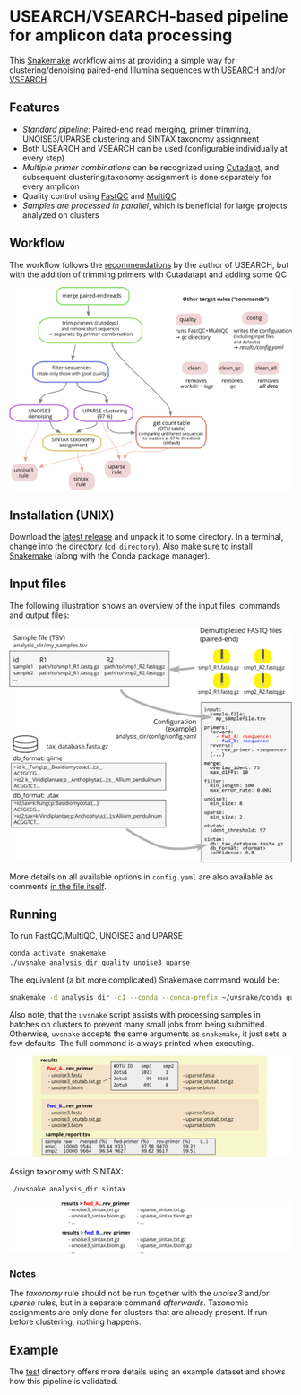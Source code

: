 # USEARCH/VSEARCH-based pipeline for amplicon data processing

This [Snakemake](https://snakemake.github.io) workflow aims at providing a simple way for clustering/denoising paired-end Illumina sequences with [USEARCH](https://drive5.com/usearch) and/or [VSEARCH](https://github.com/torognes/vsearch).


## Features

* *Standard pipeline*: Paired-end read merging, primer trimming, UNOISE3/UPARSE clustering and SINTAX taxonomy assignment
* Both USEARCH and VSEARCH can be used (configurable individually at every step)
* *Multiple primer combinations* can be recognized using [Cutadapt](https://cutadapt.readthedocs.io), and subsequent clustering/taxonomy assignment is done separately for every amplicon
* Quality control using [FastQC](https://www.bioinformatics.babraham.ac.uk/projects/fastqc) and [MultiQC](https://multiqc.info)
* *Samples are processed in parallel*, which is beneficial for large projects analyzed on clusters

## Workflow

The workflow follows the [recommendations](https://drive5.com/usearch/manual/uparse_pipeline.html) by the author of USEARCH, but with the addition of trimming primers with Cutadatapt and adding some QC

![workflow](docs/workflow.png)


## Installation (UNIX)

Download the [latest release](https://github.com/markschl/uvsnake/releases/latest) and unpack it to some directory. In a terminal, change into the directory (`cd directory`). Also make sure to install [Snakemake](https://snakemake.readthedocs.io/en/stable/getting_started/installation.html) (along with the Conda package manager).


## Input files

The following illustration shows an overview of the input files, commands and output files:

![input](docs/input.png)

More details on all available options in `config.yaml` are also available as comments [in the file itself](config/config.yaml).


## Running

To run FastQC/MultiQC, UNOISE3 and UPARSE

```sh
conda activate snakemake
./uvsnake analysis_dir quality unoise3 uparse
```

The equivalent (a bit more complicated) Snakemake command would be:

```sh
snakemake -d analysis_dir -c1 --conda --conda-prefix ~/uvsnake/conda quality unoise3 uparse
```

Also note, that the `uvsnake` script assists with processing samples in batches on clusters to prevent many small jobs from being submitted. Otherwise, `uvsnake` accepts the same arguments as `snakemake`, it just sets a few defaults. The full command is always printed when executing.


![results](docs/results.png)

Assign taxonomy with SINTAX:

```sh
./uvsnake analysis_dir sintax
```

![results](docs/taxonomy.png)


### Notes

The *taxonomy* rule should not be run together with the *unoise3* and/or *uparse* rules, but in a separate command *afterwards*. Taxonomic assignments are only done for clusters that are already present. If run before clustering, nothing happens.


## Example

The [test](test) directory offers more details using an example dataset and shows how this pipeline is validated.
